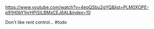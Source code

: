 https://www.youtube.com/watch?v=4epQSbu2gYQ&list=PLM0XOPE-p91H0bY1nrHPiSILBMsCEJ6AL&index=10

Don't like rent control... #todo
